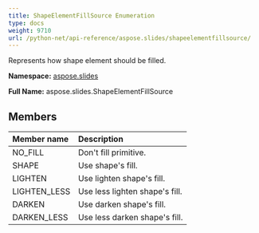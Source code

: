```yaml
---
title: ShapeElementFillSource Enumeration
type: docs
weight: 9710
url: /python-net/api-reference/aspose.slides/shapeelementfillsource/
---
```


Represents how shape element should be filled.

**Namespace:** [aspose.slides](/slides/python-net/api-reference/aspose.slides/)

**Full Name:** aspose.slides.ShapeElementFillSource



## **Members**
|**Member name**|**Description**|
| :- | :- |
|NO_FILL|Don't fill primitive.|
|SHAPE|Use shape's fill.|
|LIGHTEN|Use lighten shape's fill.|
|LIGHTEN_LESS|Use less lighten shape's fill.|
|DARKEN|Use darken shape's fill.|
|DARKEN_LESS|Use less darken shape's fill.|
